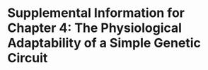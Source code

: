 # Supplemental Information for Chapter 4: The Physiological Adaptability of a Simple Genetic Circuit

